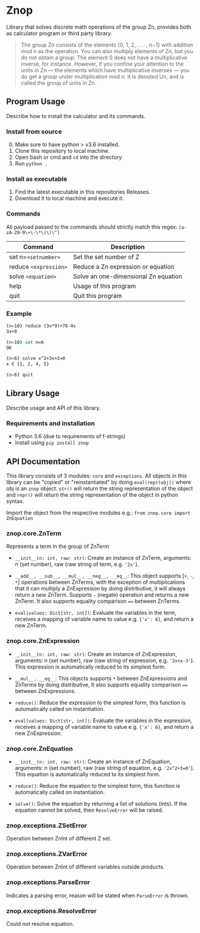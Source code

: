 # Znop
Library that solves discrete math operations of the group Zn, provides both as calculator program or third party library.

> The group Zn consists of the elements {0, 1, 2, . . . , n−1} with addition mod n as the operation. You can also multiply elements of Zn, but you do not obtain a group: The element 0 does not have a multiplicative inverse, for instance.
> However, if you confine your attention to the units in Zn — the elements which have multiplicative inverses — you do get a group under multiplication mod n. It is denoted Un, and is called the group of units in Zn.

## Program Usage
Describe how to install the calculator and its commands.

### Install from source

0. Make sure to have python > v3.6 installed.
1. Clone this repository to local machine.
2. Open bash or cmd and `cd` into the directory
3. Run `python .`

### Install as executable

1. Find the latest executable in this repositories Releases.
2. Download it to local machine and execute it.

### Commands

All payload passed to the commands should strictly match this regex: `[a-zA-Z0-9\+\-\*\(\)\^]`

| Command | Description |
| --- | --- |
| set n=`<setnumber>`   | Set the set number of Z |
| reduce `<expression>` | Reduce a Zn expression or equation |
| solve `<equation>`    | Solve an one-dimensional Zn equation |
| help                | Usage of this program |
| quit                | Quit this program |

### Example

```bash
(n=10) reduce (3x*9)+78-4x
3x+8

(n=10) set n=6
OK

(n=6) solve x^2+3x+2=0
x ∈ {1, 2, 4, 5}

(n=6) quit
```

## Library Usage
Describe usage and API of this library.

### Requirements and installation

- Python 3.6 (due to requirements of f-strings)
- Install using `pip install znop`

## API Documentation
This library consists of 3 modules: `core` and `exceptions`. All objects in this library can be "copied" or "reinstantiated" by doing `eval(repr(obj))` where obj is an `znop` object. `str()` will return the string representation of the object and `repr()` will return the string representation of the object in python syntax.

Import the object from the respective modules e.g.: `from znop.core import ZnEquation`

### znop.core.ZnTerm
Represents a term in the group of ZnTerm

- `__init__(n: int, raw: str)`: Create an instance of ZnTerm, arguments: n (set number), raw (raw string of term, e.g. `'2x'`).

- `__add__, __sub__, __mul__, __neg__, __eq__`: This object supports [`+`, `-`, `*`] operations between ZnTerms, with the exception of multiplications that it can multiply a ZnExpression by doing distributive, it will always return a new ZnTerm. Supports `-` (negate) operation and returns a new ZnTerm. It also supports equality comparison `==` between ZnTerms.

- `eval(values: Dict[str, int])`: Evaluate the variables in the term, receives a mapping of variable name to value e.g. `{'x': 6}`, and return a new ZnTerm.

### znop.core.ZnExpression
- `__init__(n: int, raw: str)`: Create an instance of ZnExpression, arguments: n (set number), raw (raw string of expression, e.g. `'2x+x-3'`). This expression is automatically reduced to its simplest form.

- `__mul__, __eq__`: This objects supports `*` between ZnExpressions and ZnTerms by doing distributive, It also supports equality comparison `==` between ZnExpressions.

- `reduce()`: Reduce the expression to the simplest form, this function is automatically called on instantiation.

- `eval(values: Dict[str, int])`: Evaluate the variables in the expression, receives a mapping of variable name to value e.g. `{'x': 6}`, and return a new ZnExpression.

### znop.core.ZnEquation
- `__init__(n: int, raw: str)`: Create an instance of ZnEquation, arguments: n (set number), raw (raw string of equation, e.g. `'2x^2+3=0'`). This equation is automatically reduced to its simplest form.

- `reduce()`: Reduce the equation to the simplest form, this function is automatically called on instantiation.

- `solve()`: Solve the equation by returning a list of solutions (ints). If the equation cannot be solved, then `ResolveError` will be raised.

### znop.exceptions.ZSetError
Operation between ZnInt of different Z set.

### znop.exceptions.ZVarError
Operation between ZnInt of different variables outside products.

### znop.exceptions.ParseError
Indicates a parsing error, reason will be stated when `ParseError` is thrown.

### znop.exceptions.ResolveError
Could not resolve equation.

